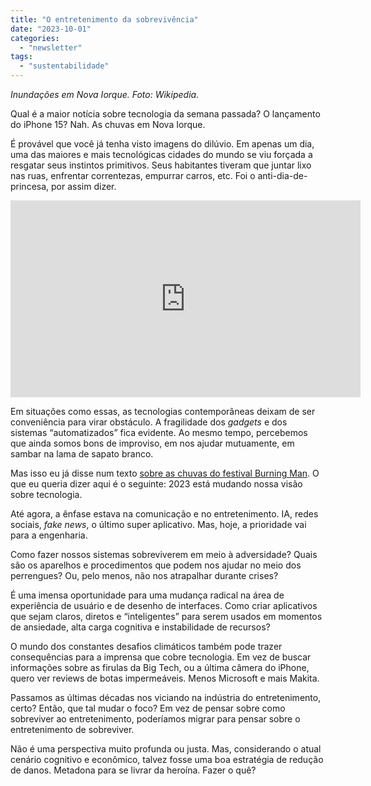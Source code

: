 ```yaml
---
title: "O entretenimento da sobrevivência"
date: "2023-10-01"
categories: 
  - "newsletter"
tags: 
  - "sustentabilidade"
---
```


_Inundações em Nova Iorque. Foto: Wikipedia._

Qual é a maior notícia sobre tecnologia da semana passada? O lançamento do iPhone 15? Nah. As chuvas em Nova Iorque.

É provável que você já tenha visto imagens do dilúvio. Em apenas um dia, uma das maiores e mais tecnológicas cidades do mundo se viu forçada a resgatar seus instintos primitivos. Seus habitantes tiveram que juntar lixo nas ruas, enfrentar correntezas, empurrar carros, etc. Foi o anti-dia-de-princesa, por assim dizer.

<iframe width="560" height="315" src="https://www.youtube.com/embed/aHnU9OzYGD8?si=J5xFlyOGoJqGjG6-" title="YouTube video player" frameborder="0" allow="accelerometer; autoplay; clipboard-write; encrypted-media; gyroscope; picture-in-picture; web-share" allowfullscreen></iframe>

Em situações como essas, as tecnologias contemporâneas deixam de ser conveniência para virar obstáculo. A fragilidade dos _gadgets_ e dos sistemas “automatizados” fica evidente. Ao mesmo tempo, percebemos que ainda somos bons de improviso, em nos ajudar mutuamente, em sambar na lama de sapato branco.

Mas isso eu já disse num texto [sobre as chuvas do festival Burning Man](https://textosobretela.com/p/passando-um-perrengue-juntos). O que eu queria dizer aqui é o seguinte: 2023 está mudando nossa visão sobre tecnologia.

Até agora, a ênfase estava na comunicação e no entretenimento. IA, redes sociais, _fake news_, o último super aplicativo. Mas, hoje, a prioridade vai para a engenharia.

Como fazer nossos sistemas sobreviverem em meio à adversidade? Quais são os aparelhos e procedimentos que podem nos ajudar no meio dos perrengues? Ou, pelo menos, não nos atrapalhar durante crises?

É uma imensa oportunidade para uma mudança radical na área de experiência de usuário e de desenho de interfaces. Como criar aplicativos que sejam claros, diretos e “inteligentes” para serem usados em momentos de ansiedade, alta carga cognitiva e instabilidade de recursos?

O mundo dos constantes desafios climáticos também pode trazer consequências para a imprensa que cobre tecnologia. Em vez de buscar informações sobre as firulas da Big Tech, ou a última câmera do iPhone, quero ver reviews de botas impermeáveis. Menos Microsoft e mais Makita.

Passamos as últimas décadas nos viciando na indústria do entretenimento, certo? Então, que tal mudar o foco? Em vez de pensar sobre como sobreviver ao entretenimento, poderíamos migrar para pensar sobre o entretenimento de sobreviver.

Não é uma perspectiva muito profunda ou justa. Mas, considerando o atual cenário cognitivo e econômico, talvez fosse uma boa estratégia de redução de danos. Metadona para se livrar da heroína. Fazer o quê?
